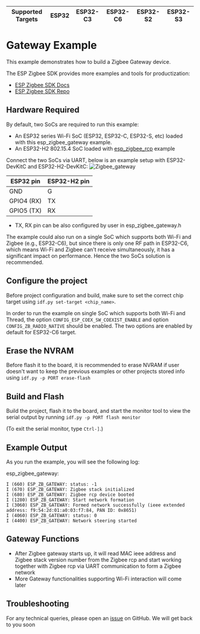 | Supported Targets | ESP32 | ESP32-C3 | ESP32-C6 | ESP32-S2 | ESP32-S3 |
| ----------------- | ----- | -------- | -------- | -------- | -------- |

# Gateway Example

This example demonstrates how to build a Zigbee Gateway device.

The ESP Zigbee SDK provides more examples and tools for productization:
* [ESP Zigbee SDK Docs](https://docs.espressif.com/projects/esp-zigbee-sdk)
* [ESP Zigbee SDK Repo](https://github.com/espressif/esp-zigbee-sdk)

## Hardware Required

By default, two SoCs are required to run this example:
* An ESP32 series Wi-Fi SoC (ESP32, ESP32-C, ESP32-S, etc) loaded with this esp_zigbee_gateway example.
* An ESP32-H2 802.15.4 SoC loaded with [esp_zigbee_rcp](../esp_zigbee_rcp) example

Connect the two SoCs via UART, below is an example setup with ESP32-DevKitC and ESP32-H2-DevKitC:
![Zigbee_gateway](../../openthread/ot_br/image/thread-border-router-esp32-esp32h2.jpg)

ESP32 pin     | ESP32-H2 pin
------------- |-------------
   GND        |    G
   GPIO4 (RX) |    TX
   GPIO5 (TX) |    RX

* TX, RX pin can be also configured by user in esp_zigbee_gateway.h

The example could also run on a single SoC which supports both Wi-Fi and Zigbee (e.g., ESP32-C6), but since there is only one RF path in ESP32-C6, which means Wi-Fi and Zigbee can't receive simultaneously, it has a significant impact on performance. Hence the two SoCs solution is recommended.

## Configure the project

Before project configuration and build, make sure to set the correct chip target using `idf.py set-target <chip_name>`.

In order to run the example on single SoC which supports both Wi-Fi and Thread, the option `CONFIG_ESP_COEX_SW_COEXIST_ENABLE` and option `CONFIG_ZB_RADIO_NATIVE` should be enabled. The two options are enabled by default for ESP32-C6 target.

## Erase the NVRAM 

Before flash it to the board, it is recommended to erase NVRAM if user doesn't want to keep the previous examples or other projects stored info using `idf.py -p PORT erase-flash`

## Build and Flash

Build the project, flash it to the board, and start the monitor tool to view the serial output by running `idf.py -p PORT flash monitor`

(To exit the serial monitor, type ``Ctrl-]``.)

## Example Output

As you run the example, you will see the following log:

esp_zigbee_gateway:
```
I (660) ESP_ZB_GATEWAY: status: -1
I (670) ESP_ZB_GATEWAY: Zigbee stack initialized
I (680) ESP_ZB_GATEWAY: Zigbee rcp device booted
I (1280) ESP_ZB_GATEWAY: Start network formation
I (3060) ESP_ZB_GATEWAY: Formed network successfully (ieee extended address: f9:54:2d:01:a0:03:f7:84, PAN ID: 0x8651)
I (4060) ESP_ZB_GATEWAY: status: 0
I (4400) ESP_ZB_GATEWAY: Network steering started
```

## Gateway Functions

 * After Zigbee gateway starts up, it will read MAC ieee address and Zigbee stack version number from the Zigbee rcp and start working together with Zigbee rcp via UART communication to form a Zigbee network
 * More Gateway functionalities supporting Wi-Fi interaction will come later

## Troubleshooting

For any technical queries, please open an [issue](https://github.com/espressif/esp-idf/issues) on GitHub. We will get back to you soon
